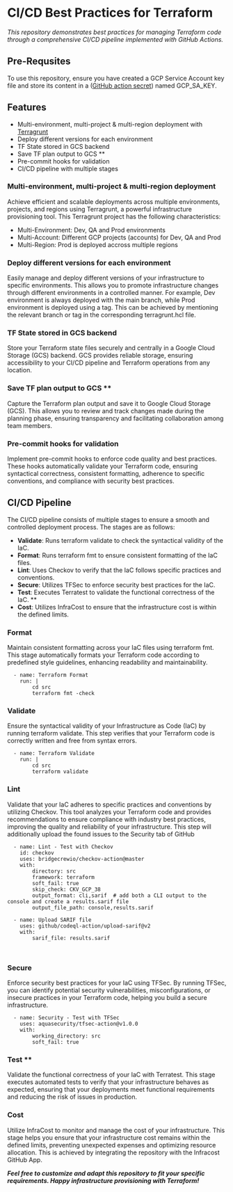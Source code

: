 # CI/CD Best Practices for Terraform

*This repository demonstrates best practices for managing Terraform code through a comprehensive CI/CD pipeline implemented with GitHub Actions.*


## Pre-Requsites
To use this repository, ensure you have created a GCP Service Account key file and store its content in a ([GitHub action secret](https://docs.github.com/en/actions/security-guides/encrypted-secrets#creating-encrypted-secrets-for-a-repository)) named GCP_SA_KEY.

## Features

* Multi-environment, multi-project & multi-region deployment with [Terragrunt](https://terragrunt.gruntwork.io/)
* Deploy different versions for each environment
* TF State stored in GCS backend 
* Save TF plan output to GCS **
* Pre-commit hooks for validation
* CI/CD pipeline with multiple stages





### Multi-environment, multi-project & multi-region deployment
Achieve efficient and scalable deployments across multiple environments, projects, and regions using Terragrunt, a powerful infrastructure provisioning tool. This Terragrunt project has the following characteristics:
* Multi-Environment: Dev, QA and Prod environments
* Multi-Account: Different GCP projects (accounts) for Dev, QA and Prod
* Multi-Region: Prod is deployed accross multiple regions

### Deploy different versions for each environment
Easily manage and deploy different versions of your infrastructure to specific environments. This allows you to promote infrastructure changes through different environments in a controlled manner. For example, Dev environment is always deployed with the main branch, while Prod environment is deployed using a tag. This can be achieved by mentioning the relevant branch or tag in the corresponding terragrunt.hcl file.


###  TF State stored in GCS backend 
Store your Terraform state files securely and centrally in a Google Cloud Storage (GCS) backend. GCS provides reliable storage, ensuring accessibility to your CI/CD pipeline and Terraform operations from any location.

###  Save TF plan output to GCS **
Capture the Terraform plan output and save it to Google Cloud Storage (GCS). This allows you to review and track changes made during the planning phase, ensuring transparency and facilitating collaboration among team members.

###  Pre-commit hooks for validation
Implement pre-commit hooks to enforce code quality and best practices. These hooks automatically validate your Terraform code, ensuring syntactical correctness, consistent formatting, adherence to specific conventions, and compliance with security best practices.



## CI/CD Pipeline
The CI/CD pipeline consists of multiple stages to ensure a smooth and controlled deployment process. The stages are as follows:

* **Validate**: Runs terraform validate to check the syntactical validity of the IaC.
* **Format**: Runs terraform fmt to ensure consistent formatting of the IaC files.
* **Lint**: Uses Checkov to verify that the IaC follows specific practices and conventions.
* **Secure**: Utilizes TFSec to enforce security best practices for the IaC.
* **Test**: Executes Terratest to validate the functional correctness of the IaC. **
* **Cost**: Utilizes InfraCost to ensure that the infrastructure cost is within the defined limits.


### Format
Maintain consistent formatting across your IaC files using terraform fmt. This stage automatically formats your Terraform code according to predefined style guidelines, enhancing readability and maintainability.

```
  - name: Terraform Format
    run: |
        cd src
        terraform fmt -check
```

### Validate
Ensure the syntactical validity of your Infrastructure as Code (IaC) by running terraform validate. This step verifies that your Terraform code is correctly written and free from syntax errors.


```
  - name: Terraform Validate
    run: |
        cd src
        terraform validate
```


### Lint
Validate that your IaC adheres to specific practices and conventions by utilizing Checkov. This tool analyzes your Terraform code and provides recommendations to ensure compliance with industry best practices, improving the quality and reliability of your infrastructure.
This step will additionally upload the found issues to the Security tab of GitHub

```
  - name: Lint - Test with Checkov
    id: checkov
    uses: bridgecrewio/checkov-action@master
    with:
        directory: src
        framework: terraform 
        soft_fail: true 
        skip_check: CKV_GCP_38 
        output_format: cli,sarif  # add both a CLI output to the console and create a results.sarif file
        output_file_path: console,results.sarif
    
  - name: Upload SARIF file
    uses: github/codeql-action/upload-sarif@v2
    with:
        sarif_file: results.sarif

    
```

### Secure
Enforce security best practices for your IaC using TFSec. By running TFSec, you can identify potential security vulnerabilities, misconfigurations, or insecure practices in your Terraform code, helping you build a secure infrastructure.

```
  - name: Security - Test with TFSec
    uses: aquasecurity/tfsec-action@v1.0.0
    with:
        working_directory: src
        soft_fail: true 
```

### Test **
Validate the functional correctness of your IaC with Terratest. This stage executes automated tests to verify that your infrastructure behaves as expected, ensuring that your deployments meet functional requirements and reducing the risk of issues in production. 


### Cost
Utilize InfraCost to monitor and manage the cost of your infrastructure. This stage helps you ensure that your infrastructure cost remains within the defined limits, preventing unexpected expenses and optimizing resource allocation. This is achieved by integrating the repository with the Infracost GitHub App.

***Feel free to customize and adapt this repository to fit your specific requirements. Happy infrastructure provisioning with Terraform!***




